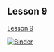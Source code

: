 ## Lesson 9

[Lesson 9 ](https://mybinder.org/v2/gh/terridianna/everyday-data/master?filepath=Lesson9%2FLesson9.ipynb)

[![Binder](https://mybinder.org/badge_logo.svg)](https://mybinder.org/v2/gh/terridianna/everyday-data/master?filepath=Lesson9%2FLesson9.ipynb)
